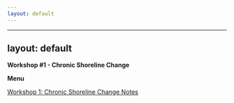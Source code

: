 ```yaml
---
layout: default
---
```


---
layout: default
---

**Workshop #1 - Chronic Shoreline Change**


**Menu**

[Workshop 1: Chronic Shoreline Change Notes](https://www.notion.so/Workshop-1-Chronic-Shoreline-Change-20f6f8acd3fa8007a8e2c7119cb22388?source=copy_link)



<!-- [People](./people.html)

[Research](./projects.html)

[Media and Publications](./publications.html)

[Datasets](./data.html)

[Teaching](./teaching.html)

[Available Honours and Masters Projects](./student_projects)

[Other interests](./other.html) -->


